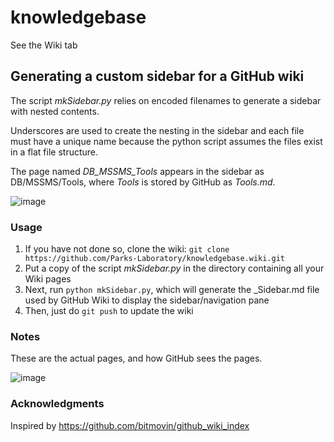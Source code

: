 # knowledgebase

See the Wiki tab

## Generating a custom sidebar for a GitHub wiki 
The script _mkSidebar.py_ relies on encoded filenames to generate a sidebar with nested contents. 

Underscores are used to create the nesting in the sidebar and each file must have a unique name because the python script assumes the files exist in a flat file structure. 

The page named _DB_MSSMS_Tools_ appears in the sidebar as DB/MSSMS/Tools, where _Tools_ is stored by GitHub as _Tools.md_.

![image](https://github.com/Parks-Laboratory/knowledgebase/blob/master/images/generated_sidebar.PNG)

### Usage
1. If you have not done so, clone the wiki: `git clone https://github.com/Parks-Laboratory/knowledgebase.wiki.git`
1. Put a copy of the script _mkSidebar.py_ in the directory containing all your Wiki pages
1. Next, run `python mkSidebar.py`, which will generate the \_Sidebar.md file used by GitHub Wiki to display the sidebar/navigation pane
1. Then, just do `git push` to update the wiki

### Notes
These are the actual pages, and how GitHub sees the pages.

![image](https://github.com/Parks-Laboratory/knowledgebase/blob/master/images/actual_files.PNG)

### Acknowledgments
Inspired by https://github.com/bitmovin/github_wiki_index
